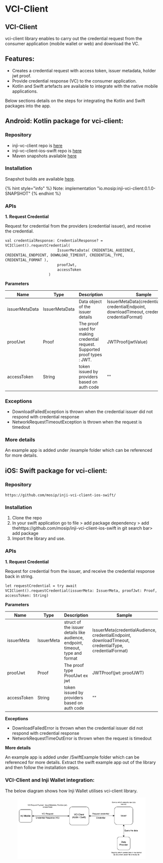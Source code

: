 # VCI-Client

## VCI-Client

vci-client library enables to carry out the credential request from the consumer application (mobile wallet or web) and download the VC.

## Features:

* Creates a credential request with access token, issuer metadata, holder jwt proof.
* Provide credential response (VC) to the consumer application.
* Kotlin and Swift artefacts are available to integrate with the native mobile applications.

Below sections details on the steps for integrating the Kotlin and Swift packages into the app.

## Android: Kotlin package for vci-client:

### Repository

* inji-vc-client repo is [here](https://github.com/mosip/inji-vci-client)
* inji-vc-client-ios-swift repo is [here](https://github.com/mosip/inji-vci-client-ios-swift)
* Maven snapshots available [here](https://repo1.maven.org/maven2/io/mosip/inji-vci-client/)

### Installation

Snapshot builds are available [here](https://oss.sonatype.org/content/repositories/snapshots/io/mosip/inji-vci-client/).

{% hint style="info" %}
Note: implementation "io.mosip:inji-vci-client:0.1.0-SNAPSHOT"
{% endhint %}

### APIs

**1. Request Credential**

Request for credential from the providers (credential issuer), and receive the credential.

```
val credentialResponse: CredentialResponse? = VCIClient().requestCredential(
                        IssuerMetaData( CREDENTIAL_AUDIENCE, CREDENTIAL_ENDPOINT, DOWNLOAD_TIMEOUT, CREDENTIAL_TYPE, CREDENTIAL_FORMAT ),
                        proofJwt,
                        accessToken
                    )

```

**Parameters**

| Name           | Type           | Description                                                                | Sample                                                                                                    |
| -------------- | -------------- | -------------------------------------------------------------------------- | --------------------------------------------------------------------------------------------------------- |
| issuerMetaData | IssuerMetaData | Data object of the issuer details                                          | IssuerMetaData(credentialAudience, credentialEndpoint, downloadTimeout, credentialType, credentialFormat) |
| proofJwt       | Proof          | The proof used for making credential request. Supported proof types : JWT. | JWTProof(jwtValue)                                                                                        |
| accessToken    | String         | token issued by providers based on auth code                               | ""                                                                                                        |

### **Exceptions**

* DownloadFailedException is thrown when the credential issuer did not respond with credential response
* NetworkRequestTimeoutException is thrown when the request is timedout

### **More details**

An example app is added under /example folder which can be referenced for more details.

## iOS: Swift package for vci-client:

### Repository

```
https://github.com/mosip/inji-vci-client-ios-swift/
```

### Installation

1. Clone the repo
2. In your swift application go to file > add package dependency > add thehttps://github.com/mosip/inji-vci-client-ios-swift in git search bar> add package
3. Import the library and use.

### APIs

**1. Request Credential**

Request for credential from the issuer, and receive the credential response back in string.

```
let requestCredential = try await VCIClient().requestCredential(issuerMeta: IssuerMeta, proofJwt: Proof, accessToken: String)
```

**Parameters**

| Name        | Type       | Description                                                                    | Sample                                                                                                |
| ----------- | ---------- | ------------------------------------------------------------------------------ | ----------------------------------------------------------------------------------------------------- |
| issuerMeta  | IssuerMeta | struct of the issuer details like audience, endpoint, timeout, type and format | IssuerMeta(credentialAudience, credentialEndpoint, downloadTimeout, credentialType, credentialFormat) |
| proofJwt    | Proof      | The proof type ProofJwt ex jwt                                                 | JWTProof(jwt: proofJWT)                                                                               |
| accessToken | String     | token issued by providers based on auth code                                   | ""                                                                                                    |

**Exceptions**

* DownloadFailedError is thrown when the credential issuer did not respond with credential response
* NetworkRequestTimeOutError is thrown when the request is timedout

**More details**

An example app is added under /SwiftExample folder which can be referenced for more details. Extract the swift example app out of the library and then follow the installation steps.

### VCI-Client and Inji Wallet integration:

The below diagram shows how Inji Wallet utilises vci-client library.

<figure><img src="../../../.gitbook/assets/inji_mobile_wallet_integration_guides_vci-client-inji-interaction.png" alt=""><figcaption></figcaption></figure>
